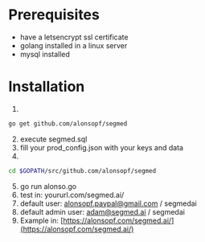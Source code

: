 # Prerequisites
- have a letsencrypt ssl certificate
- golang installed in a linux server
- mysql installed

# Installation
1. 
```bash
go get github.com/alonsopf/segmed 
```
2. execute segmed.sql
3. fill your prod_config.json with your keys and data
4. 
```bash
cd $GOPATH/src/github.com/alonsopf/segmed
```
5. go run alonso.go
6. test in:  yoururl.com/segmed.ai/
7. default user: alonsopf.paypal@gmail.com  /  segmedai
8. default admin user: adam@segmed.ai  /  segmedai
9. Example in: [https://alonsopf.com/segmed.ai/](https://alonsopf.com/segmed.ai/)